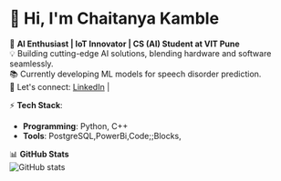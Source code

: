 # 👋 Hi, I'm Chaitanya Kamble

🚀 **AI Enthusiast | IoT Innovator | CS (AI) Student at VIT Pune**  
💡 Building cutting-edge AI solutions, blending hardware and software seamlessly.  
📚 Currently developing ML models for speech disorder prediction.  
🔗 Let's connect: [LinkedIn](www.linkedin.com/in/chaitanya-kamble19) | 

⚡ **Tech Stack**:  
- **Programming**: Python, C++  
- **Tools**: PostgreSQL,PowerBi,Code;;Blocks,   

📊 **GitHub Stats**  
![GitHub stats](https://github-readme-stats.vercel.app/api?username=Chaitanya-Kk&show_icons=true&theme=radical)  
